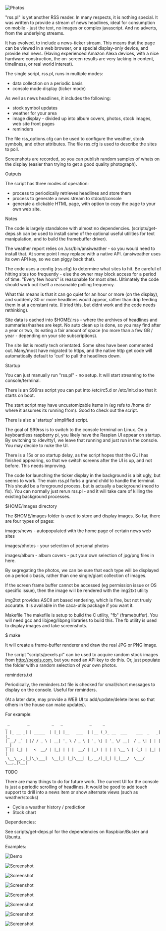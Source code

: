 
  ![Photos](images/IMG_0855.jpg)

"rss.pl" is yet another RSS reader. In many respects, it is nothing
special. It was written to provide a stream of news headlines, ideal
for consumption on mobile - just the text, no images or complex javascript.
And no adverts, from the underlying streams.

It has evolved, to include a news-ticker stream. This means that
the page can be viewed in a web browser, or a special display-only
device, and provide real news. (Having experienced Amazon Alexa devices,
with a nice hardware construction, the on-screen results are very
lacking in content, timeliness, or real world interest).

The single script, rss.pl, runs in multiple modes:

  * data collection on a periodic basis
  * console mode display (ticker mode)

As well as news headlines, it includes the following:

  * stock symbol updates
  * weather for your area
  * image display - divided up into album covers, photos,
    stock images, web site front pages
  * reminders

The file rss_options.cfg can be used to configure the weather, stock
symbols, and other attributes. The file rss.cfg is used to describe the
sites to poll.

Screenshots are recorded, so you can publish random samples of whats
on the display (easier than trying to get a good quality photograph).

Outputs

  The script has three modes of operation:

  * process to periodically retrieves headlines and store them
  * process to generate a news stream to stdout/console
  * generate a clickable HTML page, with option to copy the page
    to your own web site. 

Notes
  
  The code is largely standalone with almost no dependencies.
  (scripts/get-deps.sh can be used to install some of the optional
  useful utilities for text manipulation, and to build the
  framebuffer driver).
  
  The weather report relies on /usr/bin/ansiweather - so you would need
  to install that. At some point I may replace with a native API.
  (ansiweather uses its own API key, so we can piggy back that).
  
  The code uses a config (rss.cfg) to determine what sites to hit.
  Be careful of hitting sites too frequently - else the owner may
  block access for a period of time. "Every few hours" is reasonable
  for most sites. Ultimately the code should work out itself a reasonable
  polling frequency.
  
  What this means is that it can go quiet for an hour or more (on the
  display), and suddenly 30 or more headlines would appear, rather than
  drip feeding them in at a constant rate. (I tried this, but didnt work
  and the code needs rethinking).

  Site data is cached into $HOME/.rss - where the archives of
  headlines and summaries/hashes are kept. No auto clean up is done,
  so you may find after a year or two, its eating a fair amount
  of space (no more than a few GB / year - depending on your site
  subscriptions).

  The site list is mostly tech orientated. Some sites have been
  commented out. Many/most have migrated to https, and the native
  http get code will automatically default to 'curl' to pull the headlines 
  down.

Startup

  You can just manually run "rss.pl" - no setup. It will start streaming
  to the console/terminal.

  There is an S99rss script you can put into /etc/rc5.d or /etc/init.d
  so that it starts on boot.

  The start script may have uncustomizable items in (eg refs to /home dir
  where it assumes its running from). Good to check out the script.

  There is also a 'startup' simplified script.

  The goal of S99rss is to switch to the console terminal on Linux.
  On a keyboardless raspberry pi, you likely have the Raspian UI
  appear on startup. By switching to /dev/tty1, we leave that running
  and just run in the console. You may decide to nuke the UI.

  There is a 15s or so startup delay, as the script hopes that the GUI
  has finished appearing, so that we switch screens after the UI is up,
  and not before. This needs improving.

  The code for launching the ticker display in the background is a bit
  ugly, but seems to work. The main rss.pl forks a grand child to
  handle the terminal. This should be a foreground process, but is
  actually a background (need to fix). You can normally just rerun
  rss.pl - and it will take care of killing the existing background
  processes.

$HOME/images directory

  The $HOME/images folder is used to store and display images. So
  far, there are four types of pages:

  images/news - autopopulated with the home page of certain news web
  sites

  images/photos - your selection of personal photos

  images/album - album covers - put your own selection of jpg/png
  files in here.

  By segregating the photos, we can be sure that each type will be
  displayed on a periodic basis, rather than one single/giant collection
  of images.

  If the screen frame buffer cannot be accessed (eg permission issue
  or OS specific issue), then the image will be rendered with the img2txt
  utility

  img2txt provides ASCII art based rendering, which is fine, but not
  truely accurate. It is available in the caca-utils package if you
  want it.

Makefile
  The makefile is setup to build the C utility, "fb" (framebuffer).
  You will need gcc and libjpeg/libpng libraries to build this.
  The fb utility is used to display images and take screenshots.

  $ make

  It will create a frame-buffer renderer and draw the real JPG or PNG
  image. 

  The script "scripts/pexels.pl" can be used to acquire random stock images
  from http://pexels.com, but you need an API key to do this. Or,
  just populate the folder with a random selection of your own photos.

reminders.txt

  Periodically, the reminders.txt file is checked for small/short
  messages to display on the console. Useful for reminders.

  (At a later date, may provide a WEB UI to add/update/delete items
  so that others in the house can make updates).

  For example:

```
 _        _          _   _            _     _                         _
| |_ __ _| | _____  | |_| |__   ___  | |__ (_)_ __  ___    ___  _   _| |_
| __/ _` | |/ / _ \ | __| '_ \ / _ \ | '_ \| | '_ \/ __|  / _ \| | | | __|
| || (_| |   <  __/ | |_| | | |  __/ | |_) | | | | \__ \ | (_) | |_| | |_
 \__\__,_|_|\_\___|  \__|_| |_|\___| |_.__/|_|_| |_|___/  \___/ \__,_|\__|
```

TODO

  There are many things to do for future work. The current UI for
  the console is just a periodic scrolling of headlines. It would be
  good to add touch support to drill into a news item or show
  alternate views (such as weather/stocks)

  * Cycle a weather history / prediction
  * Stock chart

Dependencies:

  See scripts/get-deps.pl for the dependencies on Raspbian/Buster
  and Ubuntu.

Examples:

  ![Demo](video/video1.svg)

  ![Screenshot](images/screenshot-1510.jpg)

  ![Screenshot](images/screenshot-1511.jpg)

  ![Screenshot](images/screenshot-1520.jpg)

  ![Screenshot](images/screenshot-1547.jpg)

  ![Screenshot](images/screenshot-1626.jpg)

  ![Screenshot](images/screenshot-1635.jpg)

  ![Screenshot](images/screenshot-1708.jpg)
